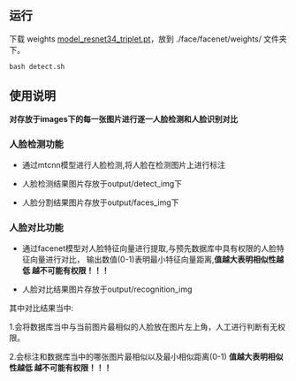 ## 运行

下载 weights [model_resnet34_triplet.pt](https://drive.google.com/file/d/1mx8-YZpGnBw3nAEC_MBtGs8j94AskDBB/view)，放到 ./face/facenet/weights/ 文件夹下。
```
bash detect.sh
```
## 使用说明
**对存放于images下的每一张图片进行逐一人脸检测和人脸识别对比**

### 人脸检测功能

- 通过mtcnn模型进行人脸检测,将人脸在检测图片上进行标注

- 人脸检测结果图片存放于output/detect_img下

- 人脸分割结果图片存放于output/faces_img下

### 人脸对比功能

- 通过facenet模型对人脸特征向量进行提取,与预先数据库中具有权限的人脸特征向量进行对比，
输出数值(0-1)表明最小特征向量距离,**值越大表明相似性越低 越不可能有权限！！！**

- 人脸对比结果图片存放于output/recognition_img

其中对比结果当中:

1.会将数据库当中与当前图片最相似的人脸放在图片左上角，人工进行判断有无权限。

2.会标注和数据库当中的哪张图片最相似以及最小相似距离(0-1) **值越大表明相似性越低 越不可能有权限！！！**
